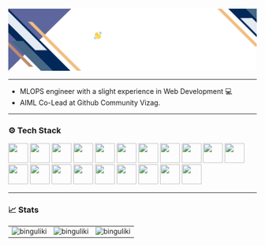 ![Banner](newbanner.png)

<hr>

- MLOPS engineer with a slight experience in Web Development 💻
- AIML Co-Lead at Github Community Vizag.

<hr>

### ⚙️ Tech Stack

<div align="left">
    <img src="https://cdn.jsdelivr.net/gh/devicons/devicon@latest/icons/c/c-original.svg" width="40" height="40" />
    <img src="https://cdn.jsdelivr.net/gh/devicons/devicon@latest/icons/cplusplus/cplusplus-original.svg" width="40" height="40" />
    <img src="https://cdn.jsdelivr.net/gh/devicons/devicon@latest/icons/java/java-original.svg" width="40" height="40" />
    <img src="https://cdn.jsdelivr.net/gh/devicons/devicon@latest/icons/python/python-original.svg" width="40" height="40" />
    <img src="https://cdn.jsdelivr.net/gh/devicons/devicon@latest/icons/go/go-original-wordmark.svg" width="40" height="40" />
    <img src="https://cdn.jsdelivr.net/gh/devicons/devicon@latest/icons/html5/html5-original.svg" width="40" height="40" />
    <img src="https://cdn.jsdelivr.net/gh/devicons/devicon@latest/icons/css3/css3-original.svg" width="40" height="40" />
    <img src="https://cdn.jsdelivr.net/gh/devicons/devicon@latest/icons/javascript/javascript-original.svg" width="40" height="40" />
    <img src="https://cdn.jsdelivr.net/gh/devicons/devicon@latest/icons/fastapi/fastapi-original.svg" width="40" height="40" />
    <img src="https://cdn.jsdelivr.net/gh/devicons/devicon@latest/icons/flask/flask-original.svg" width="40" height="40" />
    <img src="https://cdn.jsdelivr.net/gh/devicons/devicon@latest/icons/keras/keras-original.svg" width="40" height="40" />
    <img src="https://cdn.jsdelivr.net/gh/devicons/devicon@latest/icons/tensorflow/tensorflow-original.svg" width="40" height="40" />
    <img src="https://cdn.jsdelivr.net/gh/devicons/devicon@latest/icons/streamlit/streamlit-original.svg" width="40" height="40" />
    <img src="https://cdn.jsdelivr.net/gh/devicons/devicon@latest/icons/mongodb/mongodb-original.svg" width="40" height="40" />
    <img src="https://cdn.jsdelivr.net/gh/devicons/devicon@latest/icons/mysql/mysql-original.svg" width="40" height="40" />
    <img src="https://cdn.jsdelivr.net/gh/devicons/devicon@latest/icons/git/git-original.svg" width="40" height="40" />
    <img src="https://cdn.jsdelivr.net/gh/devicons/devicon@latest/icons/github/github-original.svg" width="40" height="40" />
    <img src="https://cdn.jsdelivr.net/gh/devicons/devicon@latest/icons/docker/docker-original.svg" width="40" height="40" />
    <img src="https://cdn.jsdelivr.net/gh/devicons/devicon@latest/icons/grafana/grafana-original.svg" width="40" height="40" />
    <img src="https://cdn.jsdelivr.net/gh/devicons/devicon@latest/icons/apacheairflow/apacheairflow-original.svg" width="40" height="40" />
</div>

<hr>

### 📈 Stats

<table>
<tr>
    <td><img  style="height:100%" src="https://github-readme-stats.vercel.app/api?username=binguliki&show_icons=true&theme=github_dark" alt="binguliki"></td>
    <td><img  style="height:100%" src="https://github-readme-stats.vercel.app/api/top-langs?username=binguliki&show_icons=true&locale=en&layout=compact&theme=github_dark" alt="binguliki"></td>
    <td><img  style="height:100%" src="https://github-readme-streak-stats.herokuapp.com/?user=binguliki&theme=github-dark-blue" alt="binguliki"></td>
</tr>
</table>